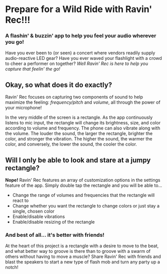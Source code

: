 # Prepare for a Wild Ride with Ravin' Rec!!!

### **A flashin' & buzzin' app to help you feel your audio wherever you go!**

Have you ever been to (or seen) a concert where vendors readily supply audio-reactive LED gear? Have you ever waved your flashlight with a crowd to cheer a performer on together? 
*Well Ravin' Rec is here to help you capture that feelin' the go!*

## Okay, so what does it do exactly?
Ravin' Rec focuses on capturing two components of sound to help maximize the feeling: *frequency/pitch* and *volume*, all through the power of your microphone!

In the very middle of the screen is a rectangle. As the app continuously listens to mic input, the rectangle will change its brightness, size, and color according to volume and frequency. The phone can also vibrate along with the volume. The louder the sound, the larger the rectangle, brighter the color, and stronger the vibration. The higher the sound, the warmer the color, and conversely, the lower the sound, the cooler the color.

## Will I only be able to look and stare at a jumpy rectangle?
**Nope!** Ravin' Rec features an array of customization options in the settings feature of the app. Simply double tap the rectangle and you will be able to...

- Change the range of volumes and frequencies that the rectangle will react to
- Change whether you want the rectangle to change colors or just stay a single, chosen color
- Enable/disable vibrations
- Enable/disable resizing of the rectangle

### And best of all... **it's better with friends!**
At the heart of this project is a rectangle with a desire to move to the beat, and what better way to groove is there than to groove with a swarm of others without having to move a muscle? Share Ravin' Rec with friends and blast the speakers to start a new type of flash mob and turn any party up a notch! 


